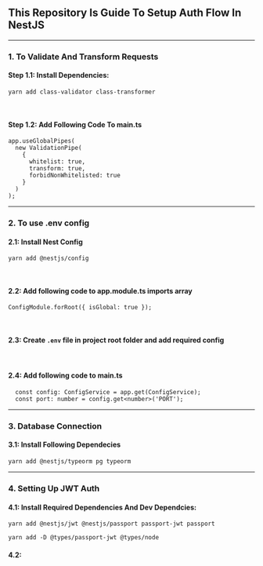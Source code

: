 ## This Repository Is Guide To Setup Auth Flow In NestJS

*********************************

### 1. To Validate And Transform Requests

#### Step 1.1: Install Dependencies:
  ```yarn add class-validator class-transformer```

<br>

#### Step 1.2: Add Following Code To main.ts
    app.useGlobalPipes(
      new ValidationPipe(
        { 
          whitelist: true, 
          transform: true, 
          forbidNonWhitelisted: true 
        }
      )
    );

****

### 2. To use .env config

  #### 2.1: Install Nest Config
  ```yarn add @nestjs/config```

  <br>

  #### 2.2: Add following code to app.module.ts imports array</h2>
    ConfigModule.forRoot({ isGlobal: true });
  <br>

  #### 2.3: Create ```.env``` file in project root folder and add required config
  <br>

  #### 2.4: Add following code to main.ts</h2>
      const config: ConfigService = app.get(ConfigService);
      const port: number = config.get<number>('PORT');

*************************

### 3. Database Connection

  #### 3.1: Install Following Dependecies
  ```yarn add @nestjs/typeorm pg typeorm```


***********************

### 4. Setting Up JWT Auth
  #### 4.1: Install Required Dependencies And Dev Dependcies:
  ```yarn add @nestjs/jwt @nestjs/passport passport-jwt passport```

  ```yarn add -D @types/passport-jwt @types/node```

  #### 4.2: 
